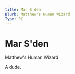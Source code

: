 ```yaml
---
title: Mar S'den
Blurb: Matthew's Human Wizard
Type: PC
---
```

# Mar S'den
Matthew's Human Wizard

A dude. 